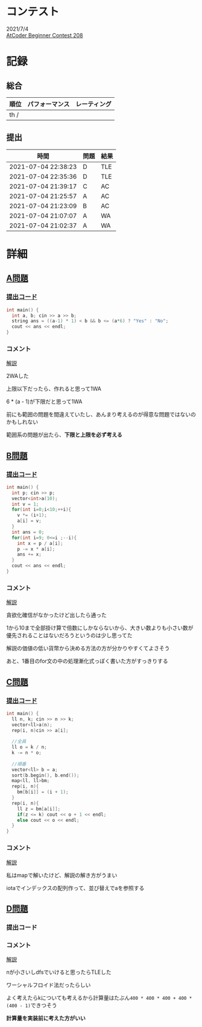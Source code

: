 # コンテスト
2021/7/4<br>
[AtCoder Beginner Contest 208](https://atcoder.jp/contests/abc208)

# 記録
## 総合
|  順位  |  パフォーマンス  | レーティング |
| ---- | ---- | ---- |
|  th /   |    |  |

## 提出
|  時間  |  問題  | 結果 |
| ---- | ---- | ---- |
| 2021-07-04 22:38:23 | D | TLE |
| 2021-07-04 22:35:36 | D | TLE |
| 2021-07-04 21:39:17 | C | AC |
| 2021-07-04 21:25:57 | A | AC |
| 2021-07-04 21:23:09 | B | AC |
| 2021-07-04 21:07:07 | A | WA |
| 2021-07-04 21:02:37 | A | WA |


# 詳細
## [A問題](https://atcoder.jp/contests/abc208/tasks/abc208_a)
### [提出コード](https://atcoder.jp/contests/abc208/submissions/23971439)
```c++
int main() {
  int a, b; cin >> a >> b;
  string ans = ((a-1) * 1) < b && b <= (a*6) ? "Yes" : "No";
  cout << ans << endl;
}
```

### コメント
[解説](https://atcoder.jp/contests/abc208/editorial/2186)

2WAした

上限以下だったら、作れると思って1WA

6 * (a - 1)が下限だと思って1WA

前にも範囲の問題を間違えていたし、あんまり考えるのが得意な問題ではないのかもしれない

範囲系の問題が出たら、**下限と上限を必ず考える**


## [B問題](https://atcoder.jp/contests/abc208/tasks/abc208_b)
### [提出コード](https://atcoder.jp/contests/abc208/submissions/23970177)
```c++
int main() {
  int p; cin >> p;
  vector<int>a(10);
  int v = 1;
  for(int i=0;i<10;++i){
    v *= (i+1);
    a[i] = v;
  }
  int ans = 0;
  for(int i=9; 0<=i ;--i){
    int x = p / a[i];
    p -= x * a[i];
    ans += x;
  }
  cout << ans << endl;
}
```

### コメント
[解説](https://atcoder.jp/contests/abc208/editorial/2187)

貪欲化確信がなかったけど出したら通った

1から10まで全部掛け算で倍数にしかならないから、大きい数よりも小さい数が優先されることはないだろうというのは少し思ってた

解説の価値の低い貨幣から決める方法の方が分かりやすくてよさそう

あと、1番目のfor文の中の処理漸化式っぽく書いた方がすっきりする


## [C問題](https://atcoder.jp/contests/abc208/tasks/abc208_c)
### [提出コード](https://atcoder.jp/contests/abc208/submissions/23976167)
```c++
int main() {
  ll n, k; cin >> n >> k;
  vector<ll>a(n);
  rep(i, n)cin >> a[i];
 
  //全員
  ll o = k / n;
  k -= n * o;
 
  //順番
  vector<ll> b = a;
  sort(b.begin(), b.end());
  map<ll, ll>bm;
  rep(i, n){
    bm[b[i]] = (i + 1);
  }
  rep(i, n){
    ll z = bm[a[i]];
    if(z <= k) cout << o + 1 << endl;
    else cout << o << endl;
  }
}
```

### コメント
[解説](https://atcoder.jp/contests/abc208/editorial/2188)

私はmapで解いたけど、解説の解き方がうまい

iotaでインデックスの配列作って、並び替えでaを参照する


## [D問題](https://atcoder.jp/contests/abc208/tasks/abc208_d)
### 提出コード

### コメント

[解説](https://atcoder.jp/contests/abc208/editorial/2207)

nが小さいしdfsでいけると思ったらTLEした

ワーシャルフロイド法だったらしい

よく考えたらkについても考えるから計算量はたぶん```400 * 400 * 400 + 400 * (400 - 1)```できつそう

**計算量を実装前に考えた方がいい**

